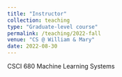 ```yaml
---
title: "Instructor"
collection: teaching
type: "Graduate-level course"
permalink: /teaching/2022-fall
venue: "CS @ William & Mary"
date: 2022-08-30
---
```


CSCI 680 Machine Learning Systems
